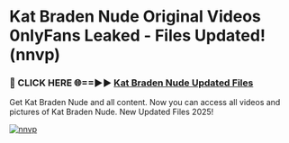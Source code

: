 # Kat Braden Nude Original Videos 0nlyFans Leaked - Files Updated! (nnvp)

<h3>🔴 CLICK HERE 🌐==►► <a href="https://tinyurl.com/4mcuefdz" rel="nofollow">Kat Braden Nude Updated Files</a></h3>

Get Kat Braden Nude and all content. Now you can access all videos and pictures of Kat Braden Nude. New Updated Files 2025!

[![nnvp](https://i.imgur.com/StAQSOY.gif)](https://tinyurl.com/4mcuefdz)
